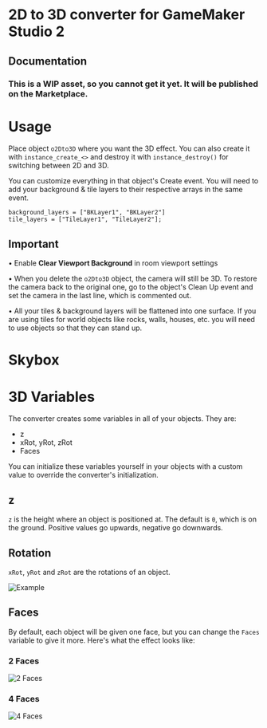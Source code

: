 # 2D to 3D converter for GameMaker Studio 2
## Documentation

### This is a WIP asset, so you cannot get it yet. It will be published on the Marketplace.

# Usage

Place object `o2Dto3D` where you want the 3D effect. You can also create it with `instance_create_<>` and destroy it with `instance_destroy()` for switching between 2D and 3D.

You can customize everything in that object's Create event.
You will need to add your background & tile layers to their respective arrays in the same event.

```
background_layers = ["BKLayer1", "BKLayer2"]
tile_layers = ["TileLayer1", "TileLayer2"];
```

## Important

• Enable **Clear Viewport Background** in room viewport settings

• When you delete the `o2Dto3D` object, the camera will still be 3D. To restore the camera back to the original one, go to the object's Clean Up event and set the camera in the last line, which is commented out.

• All your tiles & background layers will be flattened into one surface. If you are using tiles for world objects like rocks, walls, houses, etc. you will need to use objects so that they can stand up.

# Skybox


# 3D Variables

The converter creates some variables in all of your objects. They are:

* z
* xRot, yRot, zRot
* Faces

You can initialize these variables yourself in your objects with a custom value to override the converter's initialization.

## z

`z` is the height where an object is positioned at. The default is `0`, which is on the ground. Positive values go upwards, negative go downwards.

## Rotation

`xRot`, `yRot` and `zRot` are the rotations of an object.

![Example](http://www.3dmax-tutorials.com/graphics/ill_rotation_trackball.gif)

## Faces

By default, each object will be given one face, but you can change the `Faces` variable to give it more. Here's what the effect looks like:

### 2 Faces

![2 Faces](https://i.imgur.com/8HrLcZS.png)

### 4 Faces

![4 Faces](https://i.imgur.com/bzyME6p.png)
